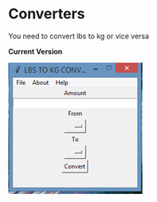 # Converters

You need to convert lbs to kg or vice versa

**Current Version**

<p><img src ="lbs to kg converter.png" title = "lbs to kg converter Version"/> </p>
